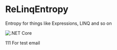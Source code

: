# ReLinqEntropy
Entropy for things like Expressions, LINQ and so on

![.NET Core](https://github.com/Artur2/ReLinqEntropy/workflows/.NET%20Core/badge.svg?branch=dev)

111 For test email